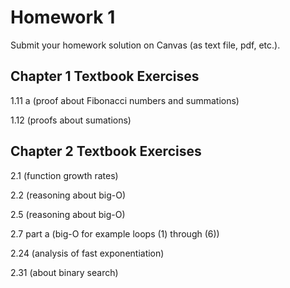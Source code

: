 # Homework 1

Submit your homework solution on Canvas (as text file, pdf, etc.).

## Chapter 1 Textbook Exercises

1.11 a (proof about Fibonacci numbers and summations)

1.12  (proofs about sumations)


## Chapter 2 Textbook Exercises

2.1 (function growth rates)

2.2 (reasoning about big-O)

2.5 (reasoning about big-O)

2.7 part a (big-O for example loops (1) through (6))

2.24 (analysis of fast exponentiation)

2.31 (about binary search)

